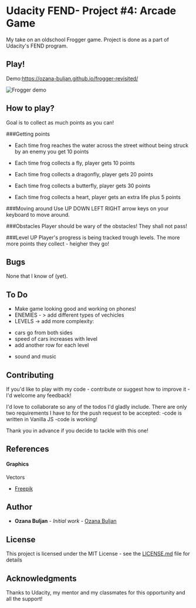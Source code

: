 # Udacity FEND- Project #4:  Arcade Game
My take on an oldschool Frogger game. Project is done as a part of Udacity's FEND program.


## Play!
Demo:https://ozana-buljan.github.io/frogger-revisited/

![Frogger demo](frogger-revisited/images/Frogger-demo.PNG)

## How to play?
 Goal is to collect as much points as you can!

###Getting points
* Each time frog reaches the water across the street without being struck by an enemy you get 10 points

* Each time frog collects a fly, player gets  10 points
* Each time frog collects a dragonfly, player gets 20 points
* Each time frog collects a butterfly, player gets  30 points
* Each time frog collects a heart, player gets  an extra life plus 5 points

###Moving around
Use UP DOWN LEFT RIGHT arrow keys on your keyboard to move around.

###Obstacles
Player should be wary of the obstacles! They shall not pass!

###Level UP
Player's progress is being tracked trough levels. The more more points they collect - heigher they go!

## Bugs
None that I know of (yet).


## To Do
* Make game looking good and working on phones!
* ENEMIES - > add different types of vechicles
* LEVELS -> add more complexity:
 - cars go from both sides
 - speed of cars increases with level
 - add another row for each level

* sound and music


## Contributing
If you'd like to play with my code - contribute or suggest how to improve it -I'd welcome any feedback!

I'd love to collaborate so any of the todos I'd gladly include. There are only two requirements I have to for the push request to be accepted:
    -code is written in Vanilla JS
    -code is working!

Thank you in advance if you decide to tackle with this one!


## References
#### Graphics
Vectors
* [Freepik](https://www.freepik.com/)


## Author
* **Ozana Buljan** - *Initial work* - [Ozana Buljan](https://github.com/ozana-buljan)


## License
This project is licensed under the MIT License - see the [LICENSE.md](LICENSE.md) file for details

## Acknowledgments
Thanks to Udacity, my mentor and my classmates for this opportunity and all the support!

